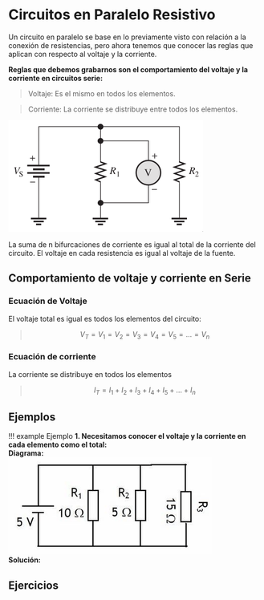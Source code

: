 # Circuitos en Paralelo Resistivo

Un circuito en paralelo se base en lo previamente visto con relación a la conexión de resistencias, pero ahora tenemos que conocer las reglas que aplican con respecto al voltaje y la corriente.

**Reglas que debemos grabarnos son el comportamiento del voltaje y la corriente en circuitos serie:**

> Voltaje: Es el mismo en todos los elementos.

> Corriente: La corriente se distribuye entre todos los elementos.

![paralelo](../img/png/Antologia.pdf-315.opt.png)
<figcaption>La suma de n bifurcaciones de corriente es igual al total de la corriente del circuito. El voltaje en cada resistencia es igual al voltaje de la fuente.</figcaption>

## Comportamiento de voltaje y corriente en Serie
### Ecuación de Voltaje

El voltaje total es igual es todos los elementos del circuito:

> $$V_T=V_1=V_2=V_3=V_4=V_5= ... = V_n$$

### Ecuación de corriente

La corriente se distribuye en todos los elementos

> $$I_T=I_1+I_2+I_3+I_4+I_5+... +I_n$$

## Ejemplos

!!! example Ejemplo
    **1. Necesitamos conocer el voltaje  y la corriente en cada elemento como el total:** <br>
    **Diagrama:** <br>
    ![diagrama](../img/png/Antologia.pdf-326.opt.png) <br>
    **Solución:**   <br>
  
## Ejercicios


